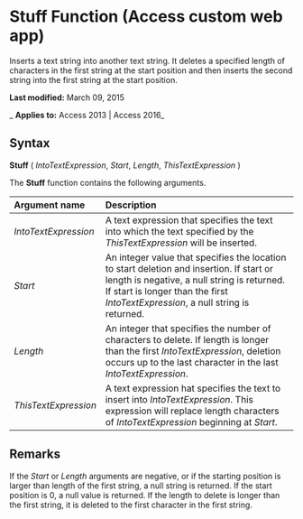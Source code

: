 
# Stuff Function (Access custom web app)
Inserts a text string into another text string. It deletes a specified length of characters in the first string at the start position and then inserts the second string into the first string at the start position.

 **Last modified:** March 09, 2015

 _ **Applies to:** Access 2013 | Access 2016_

## Syntax

 **Stuff** ( _IntoTextExpression_, _Start_, _Length_, _ThisTextExpression_ )

The  **Stuff** function contains the following arguments.



|**Argument name**|**Description**|
|:-----|:-----|
| _IntoTextExpression_|A text expression that specifies the text into which the text specified by the  _ThisTextExpression_ will be inserted.|
| _Start_|An integer value that specifies the location to start deletion and insertion. If start or length is negative, a null string is returned. If start is longer than the first  _IntoTextExpression_, a null string is returned.|
| _Length_|An integer that specifies the number of characters to delete. If length is longer than the first  _IntoTextExpression_, deletion occurs up to the last character in the last _IntoTextExpression_.|
| _ThisTextExpression_|A text expression hat specifies the text to insert into  _IntoTextExpression_. This expression will replace length characters of _IntoTextExpression_ beginning at _Start_.|

## Remarks

If the  _Start_ or _Length_ arguments are negative, or if the starting position is larger than length of the first string, a null string is returned. If the start position is 0, a null value is returned. If the length to delete is longer than the first string, it is deleted to the first character in the first string.

